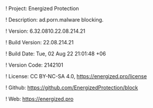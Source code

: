 ! Project: Energized Protection

! Description: ad.porn.malware blocking.

! Version: 6.32.0810.22.08.214.21

! Build Version: 22.08.214.21

! Build Date: Tue, 02 Aug 22 21:01:48 +06

! Version Code: 2142101

! License: CC BY-NC-SA 4.0, https://energized.pro/license

! Github: https://github.com/EnergizedProtection/block

! Web: https://energized.pro
